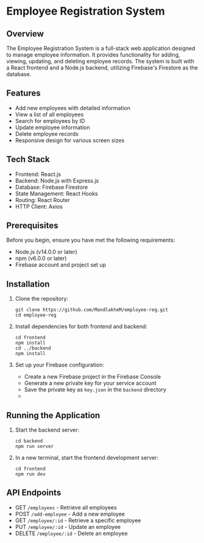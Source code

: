 # Employee Registration System

## Overview

The Employee Registration System is a full-stack web application designed to manage employee information. It provides functionality for adding, viewing, updating, and deleting employee records. The system is built with a React frontend and a Node.js backend, utilizing Firebase's Firestore as the database.

## Features

- Add new employees with detailed information
- View a list of all employees
- Search for employees by ID
- Update employee information
- Delete employee records
- Responsive design for various screen sizes

## Tech Stack

- Frontend: React.js
- Backend: Node.js with Express.js
- Database: Firebase Firestore
- State Management: React Hooks
- Routing: React Router
- HTTP Client: Axios

## Prerequisites

Before you begin, ensure you have met the following requirements:

- Node.js (v14.0.0 or later)
- npm (v6.0.0 or later)
- Firebase account and project set up

## Installation

1. Clone the repository:
   ```
   git clone https://github.com/MandlakheM/employee-reg.git
   cd employee-reg
   ```

2. Install dependencies for both frontend and backend:
   ```
   cd frontend
   npm install
   cd ../backend
   npm install
   ```

3. Set up your Firebase configuration:
   - Create a new Firebase project in the Firebase Console
   - Generate a new private key for your service account
   - Save the private key as `key.json` in the `backend` directory
   - 

## Running the Application

1. Start the backend server:
   ```
   cd backend
   npm run server
   ```

2. In a new terminal, start the frontend development server:
   ```
   cd frontend
   npm run dev
   ```


## API Endpoints

- GET `/employees` - Retrieve all employees
- POST `/add-employee` - Add a new employee
- GET `/employee/:id` - Retrieve a specific employee
- PUT `/employee/:id` - Update an employee
- DELETE `/employee/:id` - Delete an employee
